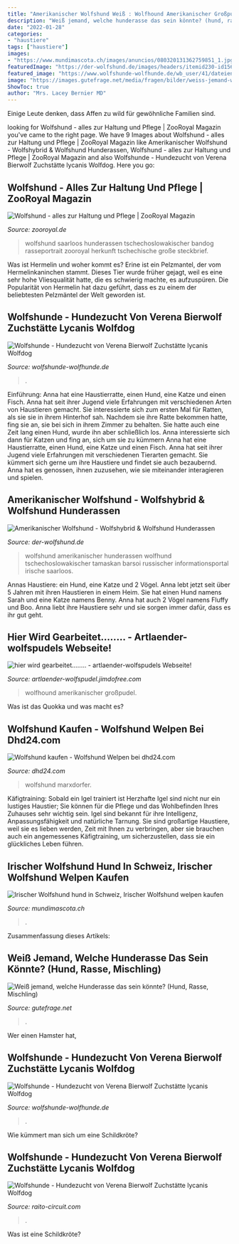 ```yaml
---
title: "Amerikanischer Wolfshund Weiß : Wolfhound Amerikanischer Großpudel"
description: "Weiß jemand, welche hunderasse das sein könnte? (hund, rasse, mischling)"
date: "2022-01-28"
categories:
- "haustiere"
tags: ["haustiere"]
images:
- "https://www.mundimascota.ch/images/anuncios/080320131362759851_1.jpg"
featuredImage: "https://der-wolfshund.de/images/headers/itemid230-id156.jpg"
featured_image: "https://www.wolfshunde-wolfhunde.de/wb_user/41/dateien/E_Welpen/Ethain/Ethain_13.04.13/DSCF8451.jpg"
image: "https://images.gutefrage.net/media/fragen/bilder/weiss-jemand-welche-hunderasse-das-sein-koennte/1_big.jpg?v=1423339008000"
ShowToc: true
author: "Mrs. Lacey Bernier MD"
---
```



Einige Leute denken, dass Affen zu wild für gewöhnliche Familien sind.

	

		
looking for Wolfshund - alles zur Haltung und Pflege | ZooRoyal Magazin you've came to the right page. We have 9 Images about Wolfshund - alles zur Haltung und Pflege | ZooRoyal Magazin like Amerikanischer Wolfshund - Wolfshybrid &amp; Wolfshund Hunderassen, Wolfshund - alles zur Haltung und Pflege | ZooRoyal Magazin and also Wolfshunde - Hundezucht von Verena Bierwolf Zuchstätte lycanis Wolfdog. Here you go:
		
    
## Wolfshund - Alles Zur Haltung Und Pflege | ZooRoyal Magazin

<img loading=lazy src="https://www.zooroyal.de/magazin/wp-content/uploads/2017/04/wolfshund-hunderassen-760x560.jpg" onerror="this.onerror=null;this.src='https://tse4.mm.bing.net/th?id=OIP.AF0vjuHhdqtUgEWmsMiRoAHaFd&amp;pid=15.1';" alt="Wolfshund - alles zur Haltung und Pflege | ZooRoyal Magazin">

_Source: zooroyal.de_

>wolfshund saarloos hunderassen tschechoslowakischer bandog rasseportrait zooroyal herkunft tschechische große steckbrief. 

	

Was ist Hermelin und woher kommt es?
Erine ist ein Pelzmantel, der vom Hermelinkaninchen stammt. Dieses Tier wurde früher gejagt, weil es eine sehr hohe Vliesqualität hatte, die es schwierig machte, es aufzuspüren. Die Popularität von Hermelin hat dazu geführt, dass es zu einem der beliebtesten Pelzmäntel der Welt geworden ist.

    
## Wolfshunde - Hundezucht Von Verena Bierwolf Zuchstätte Lycanis Wolfdog

<img loading=lazy src="https://www.wolfshunde-wolfhunde.de/wb_user/41/dateien/E_Welpen/Ethain/Ethain_13.04.13/DSCF8451.jpg" onerror="this.onerror=null;this.src='https://tse2.mm.bing.net/th?id=OIP.KsAddCPEyJysQ6Llyzh2zQHaEK&amp;pid=15.1';" alt="Wolfshunde - Hundezucht von Verena Bierwolf Zuchstätte lycanis Wolfdog">

_Source: wolfshunde-wolfhunde.de_

>. 

	

Einführung: Anna hat eine Haustierratte, einen Hund, eine Katze und einen Fisch. Anna hat seit ihrer Jugend viele Erfahrungen mit verschiedenen Arten von Haustieren gemacht. Sie interessierte sich zum ersten Mal für Ratten, als sie sie in ihrem Hinterhof sah. Nachdem sie ihre Ratte bekommen hatte, fing sie an, sie bei sich in ihrem Zimmer zu behalten. Sie hatte auch eine Zeit lang einen Hund, wurde ihn aber schließlich los. Anna interessierte sich dann für Katzen und fing an, sich um sie zu kümmern
Anna hat eine Haustierratte, einen Hund, eine Katze und einen Fisch. Anna hat seit ihrer Jugend viele Erfahrungen mit verschiedenen Tierarten gemacht. Sie kümmert sich gerne um ihre Haustiere und findet sie auch bezaubernd. Anna hat es genossen, ihnen zuzusehen, wie sie miteinander interagieren und spielen.

    
## Amerikanischer Wolfshund - Wolfshybrid &amp; Wolfshund Hunderassen

<img loading=lazy src="https://der-wolfshund.de/images/headers/itemid230-id156.jpg" onerror="this.onerror=null;this.src='https://tse4.mm.bing.net/th?id=OIP.VSoO06Lh6mT97ypqq10XEgHaEo&amp;pid=15.1';" alt="Amerikanischer Wolfshund - Wolfshybrid &amp; Wolfshund Hunderassen">

_Source: der-wolfshund.de_

>wolfshund amerikanischer hunderassen wolfhund tschechoslowakischer tamaskan barsoi russischer informationsportal irische saarloos. 

	

Annas Haustiere: ein Hund, eine Katze und 2 Vögel.
Anna lebt jetzt seit über 5 Jahren mit ihren Haustieren in einem Heim. Sie hat einen Hund namens Sarah und eine Katze namens Benny. Anna hat auch 2 Vögel namens Fluffy und Boo. Anna liebt ihre Haustiere sehr und sie sorgen immer dafür, dass es ihr gut geht.

    
## Hier Wird Gearbeitet........ - Artlaender-wolfspudels Webseite!

<img loading=lazy src="https://image.jimcdn.com/app/cms/image/transf/dimension=912x10000:format=jpg/path/s4934a0880177e6c2/image/i71ea42a1f3add7bb/version/1549021863/image.jpg" onerror="this.onerror=null;this.src='https://tse3.mm.bing.net/th?id=OIP.MSbVW98T5xXnK5oBpKhZMQHaE8&amp;pid=15.1';" alt="hier wird gearbeitet........ - artlaender-wolfspudels Webseite!">

_Source: artlaender-wolfspudel.jimdofree.com_

>wolfhound amerikanischer großpudel. 

	

Was ist das Quokka und was macht es?

    
## Wolfshund Kaufen - Wolfshund Welpen Bei Dhd24.com

<img loading=lazy src="https://images0.dhd.de/126086272_340x255.jpg" onerror="this.onerror=null;this.src='https://tse4.mm.bing.net/th?id=OIP.H95zOZlQeh_OgEwEuUFmpgAAAA&amp;pid=15.1';" alt="Wolfshund kaufen - Wolfshund Welpen bei dhd24.com">

_Source: dhd24.com_

>wolfshund marxdorfer. 

	

Käfigtraining: Sobald ein Igel trainiert ist
Herzhafte Igel sind nicht nur ein lustiges Haustier; Sie können für die Pflege und das Wohlbefinden Ihres Zuhauses sehr wichtig sein. Igel sind bekannt für ihre Intelligenz, Anpassungsfähigkeit und natürliche Tarnung. Sie sind großartige Haustiere, weil sie es lieben werden, Zeit mit Ihnen zu verbringen, aber sie brauchen auch ein angemessenes Käfigtraining, um sicherzustellen, dass sie ein glückliches Leben führen.

    
## Irischer Wolfshund Hund In Schweiz, Irischer Wolfshund Welpen Kaufen

<img loading=lazy src="https://www.mundimascota.ch/images/anuncios/080320131362759851_1.jpg" onerror="this.onerror=null;this.src='https://tse2.mm.bing.net/th?id=OIP.AGvhWfYSTeKHD-3e2WZWRgHaFj&amp;pid=15.1';" alt="Irischer Wolfshund hund in Schweiz, Irischer Wolfshund welpen kaufen">

_Source: mundimascota.ch_

>. 

	

Zusammenfassung dieses Artikels:

    
## Weiß Jemand, Welche Hunderasse Das Sein Könnte? (Hund, Rasse, Mischling)

<img loading=lazy src="https://images.gutefrage.net/media/fragen/bilder/weiss-jemand-welche-hunderasse-das-sein-koennte/1_big.jpg?v=1423339008000" onerror="this.onerror=null;this.src='https://tse2.mm.bing.net/th?id=OIP.2ZJ7uKUG2sleSs8c7spanAHaEf&amp;pid=15.1';" alt="Weiß jemand, welche Hunderasse das sein könnte? (Hund, Rasse, Mischling)">

_Source: gutefrage.net_

>. 

	

Wer einen Hamster hat,

    
## Wolfshunde - Hundezucht Von Verena Bierwolf Zuchstätte Lycanis Wolfdog

<img loading=lazy src="https://www.wolfshunde-wolfhunde.de/wb_user/41/dateien/E_Welpen/Ethain/Ethain_14.03.13/DSCF7346.jpg" onerror="this.onerror=null;this.src='https://tse3.mm.bing.net/th?id=OIP.H9M13dJlX7ZnKXEr21-vDgHaEK&amp;pid=15.1';" alt="Wolfshunde - Hundezucht von Verena Bierwolf Zuchstätte lycanis Wolfdog">

_Source: wolfshunde-wolfhunde.de_

>. 

	

Wie kümmert man sich um eine Schildkröte?

    
## Wolfshunde - Hundezucht Von Verena Bierwolf Zuchstätte Lycanis Wolfdog

<img loading=lazy src="https://3.bp.blogspot.com/_m1cD5Tly1tI/S5UqYdl-bCI/AAAAAAAAA38/hgzS1zM85iE/s400/BlaueWündin2j.jpg" onerror="this.onerror=null;this.src='https://tse1.mm.bing.net/th?id=OIP.lG1WOK5_cwlxFU95F21MOQHaFY&amp;pid=15.1';" alt="Wolfshunde - Hundezucht von Verena Bierwolf Zuchstätte lycanis Wolfdog">

_Source: raito-circuit.com_

>. 

	

Was ist eine Schildkröte?

